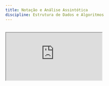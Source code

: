 ```yaml
---
title: Notação e Análise Assintótica
discipline: Estrutura de Dados e Algoritmos
---
```


<br>

<iframe src="https://drive.google.com/file/d/1LP9iHPdSJJiU5WFXVI1-A3c880YUw9Z6/preview"  allow="autoplay"></iframe>
